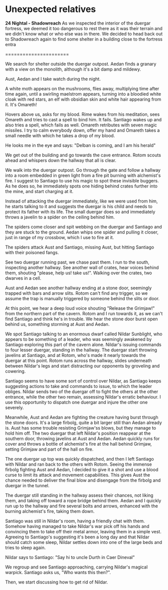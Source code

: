 # Unexpected relatives
**24 Nightal - Shadowreach**
As we inspected the interior of the duergar fortress, we deemed it too dangerous to rest there as it was their terrain and we didn't know what or who else was in there. We decided to head back out to Shadowreach again to find some shelter in a building close to the fortress entra

======================

We search for shelter outside the duergar outpost. Aedan finds a granary with a view on the monolith, although it's a bit damp and mildewy.

Aust, Aedan and I take watch during the night.

A white moth appears on the mushrooms, flies away, multiplying time after time again, until a swirling maelstrom appears, turning into a bloodied white cloak with red stars, an elf with obsidian skin and white hair appearing from it. It's Omareth!

Hovers above us, asks for my blood. Rime wakes from his meditation, sees Omareth and tries to cast a spell to bind him. It fails. Santiago wakes up and also tries a spell, which fails as well. Omareth retributes with seven magic missiles. I try to calm everybody down, offer my hand and Omareth takes a small needle with which he takes a drop of my blood.

He looks me in the eye and says:
"Delban is coming, and I am his herald"

We get out of the building and go towards the cave entrance. Rotom scouts ahead and whispers down the hallway that all is clear.

We walk into the duergar outpost. Go through the gate and follow a hallway into a room embedded in green light from a fire pit burning with alchemist's fire. I suggest to Santiago to use his magic to spot these invisible buggers. As he does so, he immediately spots one hiding behind crates further into the mine, and start charging at it.

Instead of attacking the duergar immediately, like we were used from him, he starts talking to it and suggests the duergar is his child and needs to protect its father with its life. The small duergar does so and immediately throws a javelin to a spider on the ceiling behind him.

The spiders come closer and spit webbing on the duergar and Santiago and they are stuck to the ground. Aedan whips one spider and pulling it closer, just in range of my crossbow, which I use to fire at it.

The spiders attack Aust and Santiago, missing Aust, but hitting Santiago with their poisoned fangs.

See two duergar running past, we chase past them. I run to the south, inspecting another hallway. See another wall of crates, hear voices behind them, shouting "please, help us! take us!". Walking over the crates, two dwarves in a cell.

Aust and Aedan see another hallway ending at a stone door, seemingly trapped with bars and arrow slits. Rotom can't find any trigger, so we assume the trap is manually triggered by someone behind the slits or door.

At this point, we hear a deep loud voice shouting "Release the Grimjaw!" from the northern part of the cavern. Rotom and I run towards it, as we can't find Santiago and think he's in trouble. We hear the stone door burst open behind us, something storming at Aust and Aedan.

We spot Santiago talking to an enormous dwarf called Nildar Sunblight, who appears to be something of a leader, who was seemingly awakened by Santiago exploring this part of the cavern alone. Nildar's issuing commands to four lesser duergar, standing in the hallway. The duergar start throwing javelins at Santiago, and at Rotom, who's made it nearly towards the duergar at this point. Rotom runs across the hallway, slides underneath between Nildar's legs and start distracting our opponents by groveling and cowering.

Santiago seems to have some sort of control over Nildar, as Santiago keeps suggesting actions to take and commands to issue, to which the leader obliges. Nildar sends two of the duergar off to fight the others at the other entrance, while the other two remain, assessing Nildar's erratic behaviour. I use this opportunity to dispatch one duergar and injure the other one severely.

Meanwhile, Aust and Aedan are fighting the creature having burst through the stone doors. It's a large firbolg, quite a bit larger still than Aedan already is. Aust has some trouble resisting Grimjaw'ss blows, but they manage to hold him off. The two duergar that left Nildar's position reappear at the southern door, throwing javelins at Aust and Aedan. Aedan quickly runs for cover and throws a bottle of alchemist's fire at the hall behind Grimjaw, setting Grimjaw and part of the hall on fire.

The one duergar up top was quickly dispatched, and then I left Santiago with Nildar and ran back to the others with Rotom. Seeing the immense firbolg fighting Aust and Aedan, I decided to give it a shot and use a blood curse to limit its attack and movement capabilities. This gives Aust the chance needed to deliver the final blow and disengage from the firbolg and duergar in the tunnel.

The duergar still standing in the hallway assess their chances, not liking them, and taking off toward a rope bridge behind them. Aedan and I quickly run up to the hallway and fire several bolts and arrows, enhanced with the burning alchemist's fire, taking them down.

Santiago was still in Nildar's room, having a friendly chat with them. Somehow having managed to take Nildar's war pick off his hands and convincing them to take off their metal armor, leaving them in a simple vest. Agreeing to Santiago's suggesting it's been a long day and that Nildar should catch some sleep, Nildar settles down into one of the large beds and tries to sleep again.

Nildar says to Santiago: "Say hi to uncle Durth in Caer Dineval"

We regroup and see Santiago approaching, carrying Nildar's magical warpick. Santiago asks us, "Who wants this then?".

Then, we start discussing how to get rid of Nildar.
